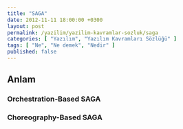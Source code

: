 ```yaml
---
title: "SAGA"
date: 2012-11-11 18:00:00 +0300
layout: post
permalink: /yazilim/yazilim-kavramlar-sozluk/saga
categories: [ "Yazılım", "Yazılım Kavramları Sözlüğü" ]
tags: [ "Ne", "Ne demek", "Nedir" ]
published: false
---
```


## Anlam

### Orchestration-Based SAGA

### Choreography-Based SAGA
